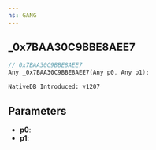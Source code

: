 ```yaml
---
ns: GANG
---
```

## _0x7BAA30C9BBE8AEE7

```c
// 0x7BAA30C9BBE8AEE7
Any _0x7BAA30C9BBE8AEE7(Any p0, Any p1);
```

```
NativeDB Introduced: v1207
```

## Parameters
* **p0**:
* **p1**:

